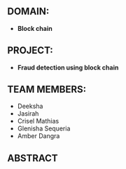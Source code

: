 ## DOMAIN:
- **Block chain** 
## PROJECT: 
- **Fraud detection using block chain**
## TEAM MEMBERS:
- Deeksha
- Jasirah
- Crisel Mathias 
- Glenisha Sequeria 
- Amber Dangra
## ABSTRACT

